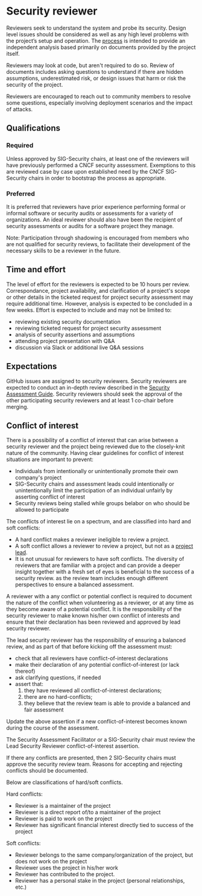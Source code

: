 # Security reviewer

Reviewers seek to understand the system and probe its security.
Design level issues should be considered as well as any high
level problems with the project’s setup and operation. The [process](./)
is intended to provide an independent analysis based primarily on documents
provided by the project itself.

Reviewers may look at code, but aren't required to do so. Review of
documents includes asking questions to understand if there are hidden
assumptions, underestimated risk, or design issues that harm or risk
the security of the project.

Reviewers are encouraged to reach out to community members to resolve
some questions, especially involving deployment scenarios and the impact
of attacks.

## Qualifications

### Required

Unless approved by SIG-Security chairs, at least one of the reviewers will have previously performed a CNCF security assessment.  Exemptions to this are reviewed case by case upon established need by the CNCF SIG-Security chairs in order to bootstrap the process as appropriate.

### Preferred

It is preferred that reviewers have prior experience performing formal or informal software or security audits or assessments for a variety of organizations.  An ideal reviewer should also have been the recipient of security assessments or audits for a software project they manage.

Note: Participation through shadowing is encouraged from members who are not qualified for security reviews, to facilitate their development of the necessary skills to be a reviewer in the future.

## Time and effort

The level of effort for the reviewers is expected to be 10 hours per review. Correspondance, project availability, and clarification of a project's scope or other details in the ticketed request for project security assessment may require additional time. However, analysis is expected to be concluded in a few weeks.  Effort is expected to include and may not be limited to:
* reviewing existing security documentation
* reviewing ticketed request for project security assessment
* analysis of security assertions and assumptions
* attending project presentation with Q&A
* discussion via Slack or additional live Q&A sessions

## Expectations

GitHub issues are assigned to security reviewers. Security reviewers are
expected to conduct an in-depth review described in the [Security Assessment
Guide](./). Security reviewers should seek the approval of the other
participating security reviewers and at least 1 co-chair before merging.

## Conflict of interest

There is a possibility of a conflict of interest that can arise between a security reviewer and
the project being reviewed due to the closely-knit nature of the community. Having clear
guidelines for conflict of interest situations are important to prevent:

- Individuals from intentionally or unintentionally promote their own company's project
- SIG-Security chairs and assessment leads could intentionally or unintentionally limit the participation of an individual unfairly by asserting conflict of interest
- Security reviews being stalled while groups belabor on who should be allowed to participate

The conflicts of interest lie on a spectrum, and are classified into hard and soft conflicts:
* A hard conflict makes a reviewer ineligible to review a project.
* A soft conflict allows a reviewer to review a project, but not as a [project lead](./project-lead.md).
* It is not unusual for reviewers to have soft conflicts. The diversity of reviewers that are familiar with a project and can provide a deeper insight together with a fresh set of eyes is beneficial to the success of a security review.
  as the review team includes enough different perspectives to ensure a
  balanced assessment.

A reviewer with a any conflict or potential conflect is required to document the nature of the conflict when volunteering as a reviewer, or at any time as they
become aware of a potential conflict. It is the responsibility of the security 
reviewer to make known his/her own conflict of interests and ensure that
their declaration has been reviewed and approved by lead security reviewer.

The lead security reviewer has the responsibility of ensuring a balanced review,
and as part of that before kicking off the assessment must:
* check that all reviewers have conflict-of-interest declarations
* make their declaration of any potential conflict-of-interest (or lack thereof)
* ask clarifying questions, if needed
* assert that:
  1. they have reviewed all conflict-of-interest declarations;
  2. there are no hard-conflicts;
  3. they believe that the review team is able to provide a balanced and fair assessment

Update the above assertion if a new conflict-of-interest becomes known during
the course of the assessment.

The Security Assessment Facilitator or a SIG-Security chair must review the 
Lead Security Reviewer conflict-of-interest assertion.

If there any conflicts are presented, then 2 SIG-Security chairs must approve
the security review team. Reasons for accepting and rejecting conflicts should
be documented.

Below are classifications of hard/soft conflicts.

Hard conflicts:
- Reviewer is a maintainer of the project
- Reviewer is a direct report of/to a maintainer of the project
- Reviewer is paid to work on the project
- Reviewer has significant financial interest directly tied to success of the project

Soft conflicts:
- Reviewer belongs to the same company/organization of the project,
  but does not work on the project
- Reviewer uses the project in his/her work
- Reviewer has contributed to the project.
- Reviewer has a personal stake in the project (personal relationships, etc.)

